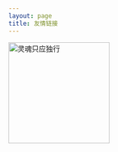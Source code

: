 ```yaml
---
layout: page
title: 友情链接
---
```


[<img src="https://puppetsheep.cn/images/icons/icon_192.png" width="200" height="200" alt="灵魂只应独行" />](https://puppetsheep.cn/)
